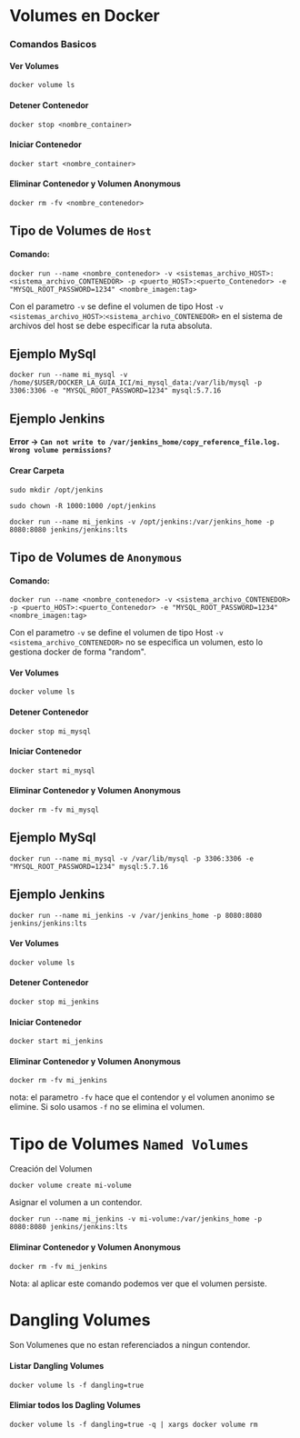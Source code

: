 # Volumes en Docker

### Comandos Basicos
#### Ver Volumes

```
docker volume ls
```
#### Detener Contenedor
```
docker stop <nombre_container>
```
#### Iniciar Contenedor
```
docker start <nombre_container>
```
#### Eliminar Contenedor y Volumen Anonymous
```
docker rm -fv <nombre_contenedor>
```

## Tipo de Volumes de `Host`

#### Comando:

```
docker run --name <nombre_contenedor> -v <sistemas_archivo_HOST>:<sistema_archivo_CONTENEDOR> -p <puerto_HOST>:<puerto_Contenedor> -e "MYSQL_ROOT_PASSWORD=1234" <nombre_imagen:tag> 
```
Con el parametro `-v` se define el volumen de tipo Host `-v <sistemas_archivo_HOST>`:`<sistema_archivo_CONTENEDOR>` en el sistema de archivos del host se debe especificar la ruta absoluta.


## Ejemplo MySql

```
docker run --name mi_mysql -v /home/$USER/DOCKER_LA_GUIA_ICI/mi_mysql_data:/var/lib/mysql -p 3306:3306 -e "MYSQL_ROOT_PASSWORD=1234" mysql:5.7.16 
```
## Ejemplo Jenkins 

#### Error -> `Can not write to /var/jenkins_home/copy_reference_file.log. Wrong volume permissions?`

#### Crear Carpeta 

```
sudo mkdir /opt/jenkins
```
```
sudo chown -R 1000:1000 /opt/jenkins
```
```
docker run --name mi_jenkins -v /opt/jenkins:/var/jenkins_home -p 8080:8080 jenkins/jenkins:lts
```
## Tipo de Volumes de `Anonymous`

#### Comando:

```
docker run --name <nombre_contenedor> -v <sistema_archivo_CONTENEDOR> -p <puerto_HOST>:<puerto_Contenedor> -e "MYSQL_ROOT_PASSWORD=1234" <nombre_imagen:tag> 
```
Con el parametro `-v` se define el volumen de tipo Host `-v` `<sistema_archivo_CONTENEDOR>` no se especifica un volumen, esto lo gestiona docker de forma "random".

#### Ver Volumes

```
docker volume ls
```
#### Detener Contenedor
```
docker stop mi_mysql
```
#### Iniciar Contenedor
```
docker start mi_mysql
```
#### Eliminar Contenedor y Volumen Anonymous
```
docker rm -fv mi_mysql
```
## Ejemplo MySql

```
docker run --name mi_mysql -v /var/lib/mysql -p 3306:3306 -e "MYSQL_ROOT_PASSWORD=1234" mysql:5.7.16 
```
## Ejemplo Jenkins 

```
docker run --name mi_jenkins -v /var/jenkins_home -p 8080:8080 jenkins/jenkins:lts
```

#### Ver Volumes

```
docker volume ls
```
#### Detener Contenedor
```
docker stop mi_jenkins
```
#### Iniciar Contenedor
```
docker start mi_jenkins
```
#### Eliminar Contenedor y Volumen Anonymous
```
docker rm -fv mi_jenkins
```

nota: el parametro `-fv` hace que el contendor y el volumen anonimo se elimine. Si solo usamos `-f` no se elimina el volumen.

# Tipo de Volumes `Named Volumes`

Creación del Volumen

```
docker volume create mi-volume
```
Asignar el volumen a un contendor.

```
docker run --name mi_jenkins -v mi-volume:/var/jenkins_home -p 8080:8080 jenkins/jenkins:lts
```

#### Eliminar Contenedor y Volumen Anonymous
```
docker rm -fv mi_jenkins
```

Nota: al aplicar este comando podemos ver que el volumen persiste.


# Dangling Volumes

Son Volumenes que no estan referenciados a ningun contendor.

#### Listar Dangling Volumes
```
docker volume ls -f dangling=true
```

#### Elimiar todos los Dagling Volumes

```
docker volume ls -f dangling=true -q | xargs docker volume rm
```

